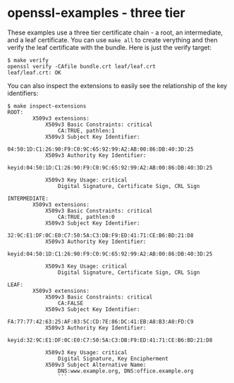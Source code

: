 # openssl-examples - three tier
These examples use a three tier certificate chain - a root, an intermediate, and a leaf certificate.  You can use `make all` to create verything and then verify the leaf certificate with the bundle.  Here is just the verify target:
```
$ make verify
openssl verify -CAfile bundle.crt leaf/leaf.crt
leaf/leaf.crt: OK
```

You can also inspect the extensions to easily see the relationship of the key identifiers:
```
$ make inspect-extensions
ROOT:
        X509v3 extensions:
            X509v3 Basic Constraints: critical
                CA:TRUE, pathlen:1
            X509v3 Subject Key Identifier:
                04:50:1D:C1:26:90:F9:C0:9C:65:92:99:A2:AB:00:86:DB:40:3D:25
            X509v3 Authority Key Identifier:
                keyid:04:50:1D:C1:26:90:F9:C0:9C:65:92:99:A2:AB:00:86:DB:40:3D:25

            X509v3 Key Usage: critical
                Digital Signature, Certificate Sign, CRL Sign

INTERMEDIATE:
        X509v3 extensions:
            X509v3 Basic Constraints: critical
                CA:TRUE, pathlen:0
            X509v3 Subject Key Identifier:
                32:9C:E1:DF:0C:E0:C7:50:5A:C3:DB:F9:ED:41:71:CE:B6:BD:21:D8
            X509v3 Authority Key Identifier:
                keyid:04:50:1D:C1:26:90:F9:C0:9C:65:92:99:A2:AB:00:86:DB:40:3D:25

            X509v3 Key Usage: critical
                Digital Signature, Certificate Sign, CRL Sign

LEAF:
        X509v3 extensions:
            X509v3 Basic Constraints: critical
                CA:FALSE
            X509v3 Subject Key Identifier:
                FA:77:77:42:63:25:AF:03:5C:CD:7E:86:DC:41:EB:A8:B3:A0:FD:C9
            X509v3 Authority Key Identifier:
                keyid:32:9C:E1:DF:0C:E0:C7:50:5A:C3:DB:F9:ED:41:71:CE:B6:BD:21:D8

            X509v3 Key Usage: critical
                Digital Signature, Key Encipherment
            X509v3 Subject Alternative Name:
                DNS:www.example.org, DNS:office.example.org
                ```
